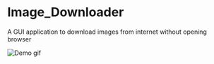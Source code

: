 # Image_Downloader
A GUI application to download images from internet without opening browser

![Demo gif](https://github.com/shivakant1999/Image_Downloader/blob/main/image-downloader.gif)
